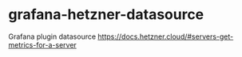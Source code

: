 # grafana-hetzner-datasource
Grafana plugin datasource https://docs.hetzner.cloud/#servers-get-metrics-for-a-server
